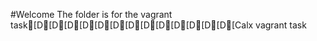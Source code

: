 #Welcome
The folder is for the vagrant task[D[D[D[D[D[D[D[D[D[D[D[D[D[Calx vagrant task
